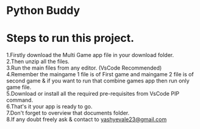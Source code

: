 # Python Buddy

# Steps to run this project.
1.Firstly download the Multi Game app file in your download folder.<br>
2.Then unzip all the files.<br>
3.Run the main files from any editor. (VsCode Recommended)<br>
4.Remember the maingame 1 file is of First game and maingame 2 file is of second game & if you want to run that combine games app then run only game file.<br>
5.Download or install all the required pre-requisites from VsCode PIP command.<br>
6.That's it your app is ready to go.<br>
7.Don't forget to overview that documents folder.</br>
8.If any doubt freely ask & contact to yashyevale23@gmail.com 






